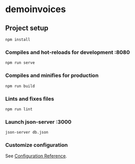 # demoinvoices

## Project setup

```
npm install
```

### Compiles and hot-reloads for development :8080

```
npm run serve
```

### Compiles and minifies for production

```
npm run build
```

### Lints and fixes files

```
npm run lint
```

### Launch json-server :3000

```
json-server db.json
```

### Customize configuration

See [Configuration Reference](https://cli.vuejs.org/config/).

